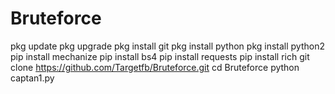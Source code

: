 # Bruteforce
pkg update
pkg upgrade
pkg install git
pkg install python
pkg install python2
pip install mechanize
pip install bs4
pip install requests
pip install rich
git clone https://github.com/Targetfb/Bruteforce.git
cd Bruteforce
python captan1.py
